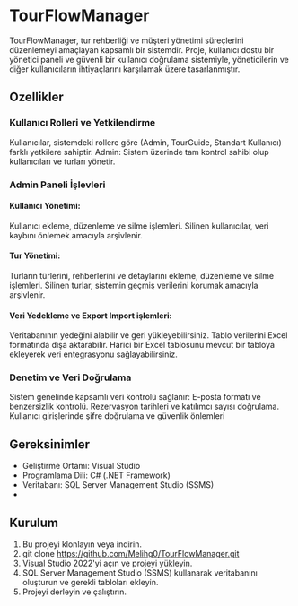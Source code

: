 # TourFlowManager

TourFlowManager, tur rehberliği ve müşteri yönetimi süreçlerini düzenlemeyi amaçlayan kapsamlı bir sistemdir. Proje, kullanıcı dostu bir yönetici paneli ve güvenli bir kullanıcı doğrulama sistemiyle, yöneticilerin ve diğer kullanıcıların ihtiyaçlarını karşılamak üzere tasarlanmıştır.

## Ozellikler

### Kullanıcı Rolleri ve Yetkilendirme
Kullanıcılar, sistemdeki rollere göre (Admin, TourGuide, Standart Kullanıcı) farklı yetkilere sahiptir.
Admin: Sistem üzerinde tam kontrol sahibi olup kullanıcıları ve turları yönetir.

### Admin Paneli İşlevleri

#### Kullanıcı Yönetimi:
Kullanıcı ekleme, düzenleme ve silme işlemleri.
Silinen kullanıcılar, veri kaybını önlemek amacıyla arşivlenir.

#### Tur Yönetimi:
Turların türlerini, rehberlerini ve detaylarını ekleme, düzenleme ve silme işlemleri.
Silinen turlar, sistemin geçmiş verilerini korumak amacıyla arşivlenir.

#### Veri Yedekleme ve Export Import işlemleri:
Veritabanının yedeğini alabilir ve geri yükleyebilirsiniz.
Tablo verilerini Excel formatında dışa aktarabilir.
Harici bir Excel tablosunu mevcut bir tabloya ekleyerek veri entegrasyonu sağlayabilirsiniz.

### Denetim ve Veri Doğrulama
Sistem genelinde kapsamlı veri kontrolü sağlanır:
E-posta formatı ve benzersizlik kontrolü.
Rezervasyon tarihleri ve katılımcı sayısı doğrulama.
Kullanıcı girişlerinde şifre doğrulama ve güvenlik önlemleri 

## Gereksinimler

- Geliştirme Ortamı: Visual Studio
- Programlama Dili: C# (.NET Framework)
- Veritabanı: SQL Server Management Studio (SSMS)
- 
## Kurulum

1. Bu projeyi klonlayın veya indirin.
2. git clone https://github.com/Melihg0/TourFlowManager.git
3. Visual Studio 2022'yi açın ve projeyi yükleyin.
4. SQL Server Management Studio (SSMS) kullanarak veritabanını oluşturun ve gerekli tabloları ekleyin.
6. Projeyi derleyin ve çalıştırın.
